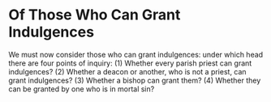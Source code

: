 # Of Those Who Can Grant Indulgences

We must now consider those who can grant indulgences: under which head there are four points of inquiry:
(1) Whether every parish priest can grant indulgences?
(2) Whether a deacon or another, who is not a priest, can grant indulgences?
(3) Whether a bishop can grant them?
(4) Whether they can be granted by one who is in mortal sin?